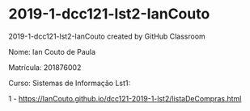 # 2019-1-dcc121-lst2-IanCouto
2019-1-dcc121-lst2-IanCouto created by GitHub Classroom

Nome: Ian Couto de Paula

Matrícula: 201876002

Curso: Sistemas de Informação
Lst1:
<p>1 - <a href="https://IanCouto.github.io/dcc121-2019-1-lst2/listaDeCompras.html">https://IanCouto.github.io/dcc121-2019-1-lst2/listaDeCompras.html</a></p>
